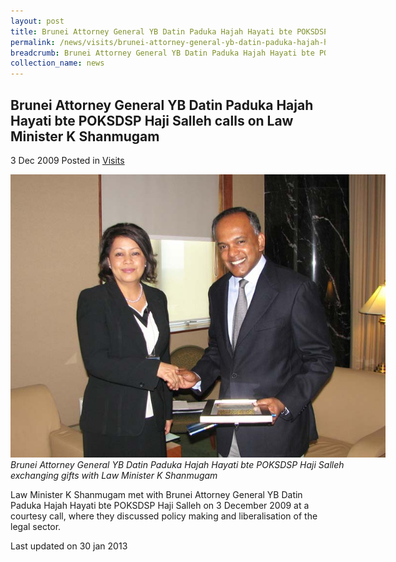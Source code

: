```yaml
---
layout: post
title: Brunei Attorney General YB Datin Paduka Hajah Hayati bte POKSDSP Haji Salleh calls on Law Minister K Shanmugam
permalink: /news/visits/brunei-attorney-general-yb-datin-paduka-hajah-hayati-bte-poksdsp-haji-salleh-calls-on-law-minister/
breadcrumb: Brunei Attorney General YB Datin Paduka Hajah Hayati bte POKSDSP Haji Salleh calls on Law Minister K Shanmugam
collection_name: news
---
```


<style>
.image {width: 600px;}
.image img {max-width: 100%;}
</style>

Brunei Attorney General YB Datin Paduka Hajah Hayati bte POKSDSP Haji Salleh calls on Law Minister K Shanmugam
---

3 Dec 2009 Posted in [Visits](/news/visits/)

<div class="image">
  <img src="/images/brunei-ag-3-12-09.jpg/" alt="Brun visit" title="Brun visit">
  <i>Brunei Attorney General YB Datin Paduka Hajah Hayati bte POKSDSP Haji Salleh exchanging gifts with Law Minister K Shanmugam</i>
</div>

Law Minister K Shanmugam met with Brunei Attorney General YB Datin Paduka Hajah Hayati bte POKSDSP Haji Salleh on 3 December 2009 at a courtesy call, where they discussed policy making and liberalisation of the legal sector.

<p class="right-side-updated">Last updated on 30 jan 2013</p>
